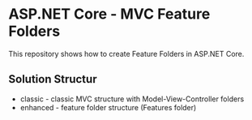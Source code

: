 # ASP.NET Core - MVC Feature Folders

This repository shows how to create Feature Folders in ASP.NET Core.

## Solution Structur
- classic - classic MVC structure with Model-View-Controller folders
- enhanced - feature folder structure (Features folder)
